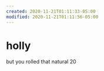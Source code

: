 ```yaml
---
created: 2020-11-21T01:11:33-05:00
modified: 2020-11-21T01:11:56-05:00
---
```


# holly

but you rolled that natural 20